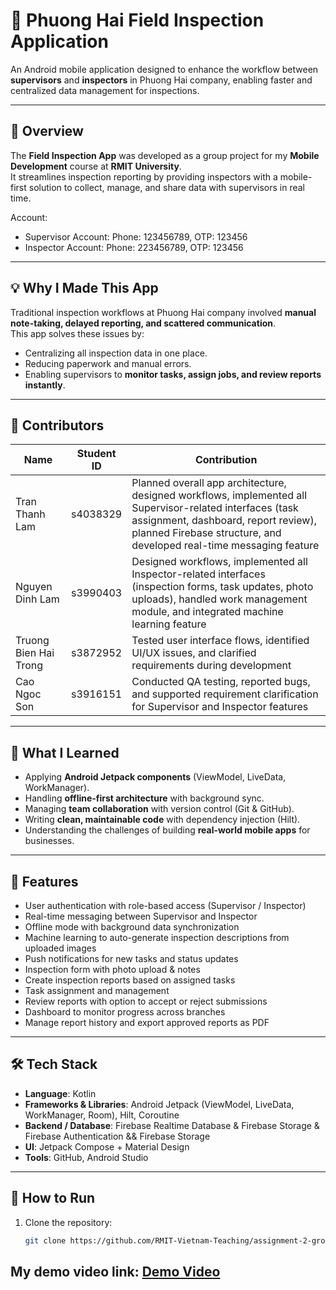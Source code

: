 # 📱 Phuong Hai Field Inspection Application

An Android mobile application designed to enhance the workflow between **supervisors** and **inspectors** in Phuong Hai company, enabling faster and centralized data management for inspections.

---

## 📖 Overview
The **Field Inspection App** was developed as a group project for my **Mobile Development** course at **RMIT University**.  
It streamlines inspection reporting by providing inspectors with a mobile-first solution to collect, manage, and share data with supervisors in real time.


Account:
- Supervisor Account: Phone: 123456789, OTP: 123456
- Inspector Account: Phone: 223456789, OTP: 123456
---

## 💡 Why I Made This App
Traditional inspection workflows at Phuong Hai company involved **manual note-taking, delayed reporting, and scattered communication**.  
This app solves these issues by:
- Centralizing all inspection data in one place.
- Reducing paperwork and manual errors.
- Enabling supervisors to **monitor tasks, assign jobs, and review reports instantly**.

---

## 👥 Contributors

| Name                  | Student ID | Contribution |
|-----------------------|------------|--------------|
| Tran Thanh Lam        | s4038329   | Planned overall app architecture, designed workflows, implemented all Supervisor-related interfaces (task assignment, dashboard, report review), planned Firebase structure, and developed real-time messaging feature |
| Nguyen Dinh Lam       | s3990403   | Designed workflows, implemented all Inspector-related interfaces (inspection forms, task updates, photo uploads), handled work management module, and integrated machine learning feature |
| Truong Bien Hai Trong | s3872952   | Tested user interface flows, identified UI/UX issues, and clarified requirements during development |
| Cao Ngoc Son          | s3916151   | Conducted QA testing, reported bugs, and supported requirement clarification for Supervisor and Inspector features |
---

## 🎯 What I Learned
- Applying **Android Jetpack components** (ViewModel, LiveData, WorkManager).
- Handling **offline-first architecture** with background sync.
- Managing **team collaboration** with version control (Git & GitHub).
- Writing **clean, maintainable code** with dependency injection (Hilt).
- Understanding the challenges of building **real-world mobile apps** for businesses.

---

## 🚀 Features
- User authentication with role-based access (Supervisor / Inspector)
- Real-time messaging between Supervisor and Inspector
- Offline mode with background data synchronization
- Machine learning to auto-generate inspection descriptions from uploaded images
- Push notifications for new tasks and status updates 
- Inspection form with photo upload & notes
- Create inspection reports based on assigned tasks 
- Task assignment and management
- Review reports with option to accept or reject submissions
- Dashboard to monitor progress across branches
- Manage report history and export approved reports as PDF
---

## 🛠 Tech Stack
- **Language**: Kotlin
- **Frameworks & Libraries**: Android Jetpack (ViewModel, LiveData, WorkManager, Room), Hilt, Coroutine
- **Backend / Database**: Firebase Realtime Database & Firebase Storage & Firebase Authentication && Firebase Storage
- **UI**: Jetpack Compose + Material Design
- **Tools**: GitHub, Android Studio

---

## 📂 How to Run
1. Clone the repository:
   ```bash
   git clone https://github.com/RMIT-Vietnam-Teaching/assignment-2-group-donut

## My demo video link: [Demo Video]()